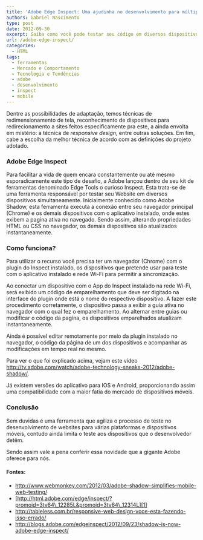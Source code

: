 ```yaml
---
title: 'Adobe Edge Inspect: Uma ajudinha no desenvolvimento para múltiplos dispositivos'
authors: Gabriel Nascimento
type: post
date: 2012-09-30
excerpt: Saiba como você pode testar seu código em diversos dispositivos com o Adobe Edge Inspect
url: /adobe-edge-inspect/
categories:
  - HTML
tags:
  - ferramentas
  - Mercado e Comportamento
  - Tecnologia e Tendências
  - adobe
  - desenvolvimento
  - inspect
  - mobile
---
```

Dentre as possibilidades de adaptação, temos técnicas de redimensionamento de tela, reconhecimento de dispositivos para redirecionamento a sites feitos especificamente pra este, a ainda envolta em mistério: a técnica de _responsive design,_ entre outras soluções. Em fim, cabe a escolha da melhor técnica de acordo com as definições do projeto adotado.

### Adobe Edge Inspect

Para facilitar a vida de quem encara constantemente ou até mesmo esporadicamente este tipo de desafio, a Adobe lançou dentro de seu kit de ferramentas denominado Edge Tools o curioso Inspect. Esta trata-se de uma ferramenta responsável por testar seu Website em diversos dispositivos simultaneamente. Inicialmente conhecido como Adobe Shadow, esta ferramenta executa a conexão entre seu navegador principal (Chrome) e os demais dispositivos com o aplicativo instalado, onde estes exibem a pagina ativa no navegado. Sendo assim, alterando propriedades HTML ou CSS no navegador, os demais dispositivos são atualizados instantaneamente.

### Como funciona?

Para utilizar o recurso você precisa ter um navegador (Chrome) com o plugin do Inspect instalado, os dispositivos que pretende usar para teste com o aplicativo instalado e rede Wi-Fi para permitir a sincronização.

Ao conectar um dispositivo com o App do Inspect instalado na rede Wi-Fi, será exibido um código de emparelhamento que deve ser digitado na interface do plugin onde está o nome do respectivo dispositivo. A fazer este procedimento corretamente, o dispositivo passa a exibir a guia ativa no navegador com o qual fez o emparelhamento. Ao alternar entre guias ou modificar o código da pagina, os dispositivos emparelhados atualizam instantaneamente.

Ainda é possível editar remotamente por meio da plugin instalado no navegador, o código da página de um dos dispositivos e acompanhar as modificações em tempo real no mesmo.

Para ver o que foi explicado acima, vejam este vídeo  <http://tv.adobe.com/watch/adobe-technology-sneaks-2012/adobe-shadow/>.

Já existem versões do aplicativo para IOS e Android, proporcionando assim uma compatibilidade com a maior fatia do mercado de dispositivos móveis.

### Conclusão

Sem duvidas é uma ferramenta que agiliza o processo de teste no desenvolvimento de websites para várias plataformas e dispositivos móveis, contudo ainda limita o teste aos dispositivos que o desenvolvedor detêm.

Sendo assim vale a pena conferir essa novidade que a gigante Adobe oferece para nós.

#### Fontes:

  * <http://www.webmonkey.com/2012/03/adobe-shadow-simplifies-mobile-web-testing/> 
  * [http://html.adobe.com/edge/inspect/?promoid=3tv64\_12285L&promoid=3tv64\_12314L][1] 
  * <http://tableless.com.br/responsive-web-design-voce-esta-fazendo-isso-errado/> 
  * <http://blogs.adobe.com/edgeinspect/2012/09/23/shadow-is-now-adobe-edge-inspect/>

 [1]: http://html.adobe.com/edge/inspect/?promoid=3tv64_12285L&promoid=3tv64_12314L